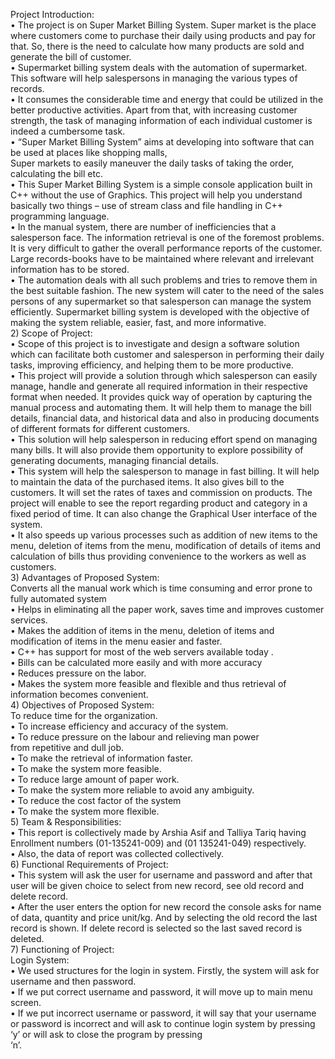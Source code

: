 Project Introduction:  
• The project is on Super Market Billing System. Super 
market is the place where customers come to 
purchase their daily using products and pay for that. 
So, there is the need to calculate how many 
products are sold and generate the bill of customer.  
• Supermarket billing system deals with the 
automation of supermarket. This software will help 
salespersons in managing the various types of 
records.  
• It consumes the considerable time and energy that 
could be utilized in the better productive activities. 
Apart from that, with increasing customer strength, 
the task of managing information of each individual 
customer is indeed a cumbersome task.  
• “Super Market Billing System” aims at developing 
into software that can be used at places like 
shopping malls,  
Super markets to easily maneuver the daily tasks of 
taking the order, calculating the bill etc.   
• This Super Market Billing System is a simple console 
application built in C++ without the use of Graphics. 
This project will help you understand basically two 
things – use of stream class and file handling in C++ 
programming language.  
• In the manual system, there are number of 
inefficiencies that a salesperson face. The 
information retrieval is one of the foremost 
problems. It is very difficult to gather the overall 
performance reports of the customer. Large 
records-books have to be maintained where 
relevant and irrelevant information has to be 
stored.  
• The automation deals with all such problems and 
tries to remove them in the best suitable fashion. 
The new system will cater to the need of the sales 
persons of any supermarket so that salesperson can 
manage the system efficiently. Supermarket billing 
system is developed with the objective of making 
the system reliable, easier, fast, and more 
informative.  
2) Scope of Project:  
• Scope of this project is to investigate and design a 
software solution which can facilitate both 
customer and salesperson in performing their daily 
tasks, improving efficiency, and helping them to be 
more productive.   
• This project will provide a solution through which 
salesperson can easily manage, handle and generate 
all required information in their respective format 
when needed. It provides quick way of operation by 
capturing the manual process and automating them. 
It will help them to manage the bill details, 
financial data, and historical data and also in 
producing documents of different formats for 
different customers.  
• This solution will help salesperson in reducing effort 
spend on managing many bills. It will also provide 
them opportunity to explore possibility of 
generating documents, managing financial details.   
• This system will help the salesperson to manage in 
fast billing. It will help to maintain the data of the 
purchased items. It also gives bill to the customers. 
It will set the rates of taxes and commission on 
products. The project will enable to see the report 
regarding product and category in a fixed period of 
time. It can also change the Graphical User 
interface of the system.  
• It also speeds up various processes such as addition of 
new items to the menu, deletion of items from the menu, 
modification of details of items and calculation of bills 
thus providing convenience to the workers as well as 
customers.  
3) Advantages of Proposed System:   
Converts all the manual work which is time consuming 
and error prone to fully automated system   
• Helps in eliminating all the paper work, saves time and 
improves customer services.   
• Makes the addition of items in the menu, deletion of 
items and modification of items in the menu easier and 
faster.   
• C++ has support for most of the web servers available 
today .  
• Bills can be calculated more easily and with more 
accuracy   
• Reduces pressure on the labor.   
• Makes the system more feasible and flexible and thus 
retrieval of information becomes convenient.    
4) Objectives of Proposed System:  
To reduce time for the organization.  
• To increase efficiency and accuracy of the system.  
• To reduce pressure on the labour and relieving man power          
from repetitive and dull job.   
• To make the retrieval of information faster.  
• To make the system more feasible.   
• To reduce large amount of paper work.  
• To make the system more reliable to avoid any ambiguity.   
• To reduce the cost factor of the system   
• To make the system more flexible.  
5) Team & Responsibilities:  
• This report is collectively made by Arshia Asif and Talliya 
Tariq   having Enrollment numbers (01-135241-009) and (01
135241-049) respectively.  
• Also, the data of report was collected collectively.   
6) Functional Requirements of Project:  
• This system will ask the user for username and 
password and after that user will be given choice 
to select from new record, see old record and 
delete record.  
• After the user enters the option for new record 
the console asks for name of data, quantity and 
price unit/kg. And by selecting the old record the 
last record is shown. If delete record is selected 
so the last saved record is deleted.  
7) Functioning of Project:  
Login System:  
• We used structures for the login in system. Firstly, the system will 
ask for username and then password.  
• If we put correct username and password, it will move up to main 
menu screen.  
• If we put incorrect username or password, it will say that your 
username or password is incorrect and will ask to continue login 
system by pressing ‘y’ or will ask to close the program by pressing  
‘n’. 
